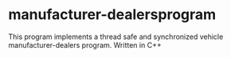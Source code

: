 # manufacturer-dealersprogram
This program implements a thread safe and synchronized vehicle manufacturer-dealers program. Written in C++
